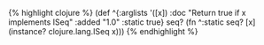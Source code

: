 {% highlight clojure %}
(def
 ^{:arglists '([x])
   :doc "Return true if x implements ISeq"
   :added "1.0"
   :static true}
 seq? (fn ^:static seq? [x] (instance? clojure.lang.ISeq x)))
{% endhighlight %}
